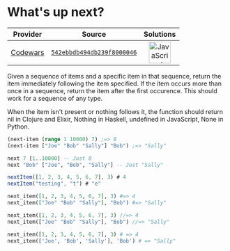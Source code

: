 [_metadata_:generated]: - "true"

# What's up next?

<!-- INFO TABLE BEGIN -->

| Provider                                        | Source                                                                               | Solutions                                                                                                                                                    |
| :---------------------------------------------: | :----------------------------------------------------------------------------------: | :----------------------------------------------------------------------------------------------------------------------------------------------------------: |
| [Codewars](../../../docs/providers/Codewars.md) | [`542ebbdb494db239f8000046`](https://www.codewars.com/kata/542ebbdb494db239f8000046) | [<img src="https://res.cloudinary.com/rascaltwo/image/upload/v1631924076/javascript_ehszr7.svg" alt="JavaScript" title="JavaScript" width="50" />](solve.js) |

<!-- INFO TABLE END -->

Given a sequence of items and a specific item in that sequence, return the item immediately following the item specified. If the item occurs more than once in a sequence, return the item after the first occurence. This should work for a sequence of any type.

When the item isn't present or nothing follows it, the function should return nil in Clojure and Elixir, Nothing in Haskell, undefined in JavaScript, None in Python.

```clojure
(next-item (range 1 10000) 7) ;=> 8
(next-item ["Joe" "Bob" "Sally"] "Bob") ;=> "Sally"
```

```haskell
next 7 [1..10000] -- Just 8
next "Bob" ["Joe", "Bob", "Sally"] -- Just "Sally"
```

```javascript
nextItem([1, 2, 3, 4, 5, 6, 7], 3) # 4
nextItem("testing", "t") # "e"
```
```elixir
next_item([1, 2, 3, 4, 5, 6, 7], 3) #=> 4
next_item(["Joe" "Bob" "Sally"], "Bob") #=> "Sally"
```
```rust
next_item([1, 2, 3, 4, 5, 6, 7], 3) //=> 4
next_item(["Joe" "Bob" "Sally"], "Bob") //=> "Sally"
```
```python
next_item([1, 2, 3, 4, 5, 6, 7], 3) # => 4
next_item(['Joe', 'Bob', 'Sally'], 'Bob') # => "Sally"
```

